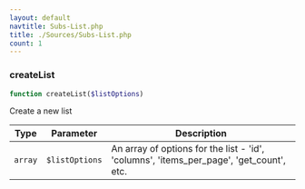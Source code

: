 ```yaml
---
layout: default
navtitle: Subs-List.php
title: ./Sources/Subs-List.php
count: 1
---
```


### createList

```php
function createList($listOptions)
```
Create a new list



Type|Parameter|Description
---|---|---
`array`|`$listOptions`|An array of options for the list - 'id', 'columns', 'items_per_page', 'get_count', etc.

